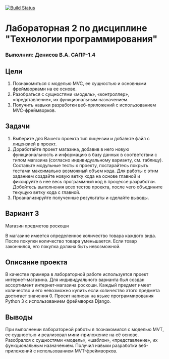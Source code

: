 [![Build Status](https://app.travis-ci.com/kpdvstu/PTLab2.svg?branch=master)](https://app.travis-ci.com/kpdvstu/PTLab2)
# Лабораторная 2 по дисциплине "Технологии программирования"
### Выполнил: Денисов В.А. САПР-1.4

## Цели

1. Познакомиться c моделью MVC, ее сущностью и основными фреймворками на ее основе.
2. Разобраться с сущностями «модель», «контроллер», «представление», их функциональным
назначением.
3. Получить навыки разработки веб-приложений с использованием MVC-фреймворков.

## Задачи

1. Выберите для Вашего проекта тип лицензии и добавьте файл с лицензией в проект.
2. Доработайте проект магазина, добавив в него новую функциональность и информацию в базу
данных в соответствии с типом магазина (согласно индивидуальному варианту, см. таблицу). Составьте
модульные тесты к проекту, постарайтесь покрыть тестами максимально возможный объем кода. Для
работы с этим заданием создайте новую ветку кода на основе главной и фиксируйте в нее весь
программный код в процессе разработки. Добейтесь выполнения всех тестов проекта, после чего
объедините текущую ветку кода с главной.
3. Проанализируйте полученные результаты и сделайте выводы.

## Вариант 3

Магазин предметов роскоши

В магазине имеется определенное количество товара каждого вида.
После покупки количество товара уменьшается. 
Если товар закончился, его покупка должна быть невозможной.

## Описание проекта

В качестве примера в лабораторной работе используется проект интернет-магазина.
Для индивидуального варианта был создан ассортимент интернет-магазина роскоши. 
Каждый предмет имеет количество и его невозможно купить если количество этого 
предмета достигает значения 0.
Проект написан на языке программирования Python 3 с использованием фреймворка Django.

## Выводы

При выполнении лабораторной работы я познакомился c моделью MVT, ее сущностью 
и реализовал мини-приложение на её основе.
Разобрался с сущностями «модель», «шаблон», «представление», их функциональным
назначением.
Получил навыки разработки веб-приложений с использованием MVT-фреймворков.